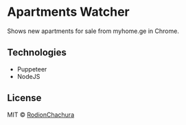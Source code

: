 # Apartments Watcher

Shows new apartments for sale from myhome.ge in Chrome.

## Technologies
* Puppeteer
* NodeJS

## License

MIT © [RodionChachura](https://geekrodion.com)
